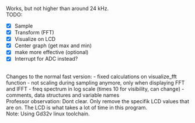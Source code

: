 Works, but not higher than around 24 kHz.
</br>
TODO:
- [x] Sample
- [x] Transform (FFT)
- [x] Visualize on LCD
- [x] Center graph (get max and min)
- [x] make more effective (optional)
- [x] Interrupt for ADC instead?
</br>
Changes to the normal fast version:
- fixed calculations on visualize_fft function
- not scaling during sampling anymore, only when displaying FFT and IFFT
- freq spectrum in log scale (times 10 for visibility, can change)
- comments, data structures and variable names
</br>
Professor observation: Dont clear. Only remove the specifik LCD values that are on. The LCD is what takes a lot of time in this program. 
</br>
Note: Using Gd32v linux toolchain.
